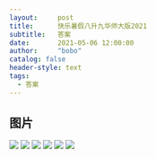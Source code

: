 ```yaml
---
layout:     post
title:      快乐暑假八升九华师大版2021
subtitle:   答案
date:       2021-05-06 12:00:00
author:     "bobo"
catalog: false
header-style: text
tags:
  - 答案
---
```

## 图片
![](https://pic.imgdb.cn/item/60ddb2f05132923bf8311354.jpg)
![](https://pic.imgdb.cn/item/60ddb2f05132923bf8311368.jpg)
![](https://pic.imgdb.cn/item/60ddb2f05132923bf8311391.jpg)
![](https://pic.imgdb.cn/item/60ddb2f05132923bf83113bb.jpg)
![](https://pic.imgdb.cn/item/60ddb2f05132923bf83113e2.jpg)
![](https://pic.imgdb.cn/item/60ddb4055132923bf837263f.jpg)
